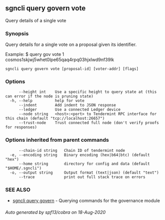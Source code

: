 ## sgncli query govern vote

Query details of a single vote

### Synopsis

Query details for a single vote on a proposal given its identifier.

Example:
$ <appcli> query gov vote 1 cosmos1skjwj5whet0lpe65qaq4rpq03hjxlwd9nf39lk

```
sgncli query govern vote [proposal-id] [voter-addr] [flags]
```

### Options

```
      --height int    Use a specific height to query state at (this can error if the node is pruning state)
  -h, --help          help for vote
      --indent        Add indent to JSON response
      --ledger        Use a connected Ledger device
      --node string   <host>:<port> to Tendermint RPC interface for this chain (default "tcp://localhost:26657")
      --trust-node    Trust connected full node (don't verify proofs for responses)
```

### Options inherited from parent commands

```
      --chain-id string   Chain ID of tendermint node
  -e, --encoding string   Binary encoding (hex|b64|btc) (default "hex")
      --home string       directory for config and data (default "$HOME/.sgncli")
  -o, --output string     Output format (text|json) (default "text")
      --trace             print out full stack trace on errors
```

### SEE ALSO

* [sgncli query govern](sgncli_query_govern.md)	 - Querying commands for the governance module

###### Auto generated by spf13/cobra on 18-Aug-2020
